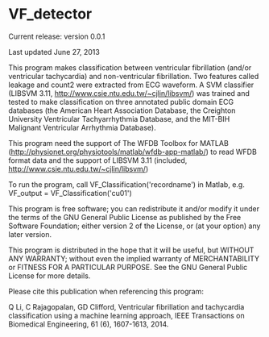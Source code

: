 # VF_detector

Current release: version 0.0.1

Last updated June 27, 2013

This program makes classification between ventricular fibrillation (and/or ventricular tachycardia) and non-ventricular fibrillation.
Two features called leakage and count2 were extracted from ECG waveform. A SVM classifier (LIBSVM 3.11, http://www.csie.ntu.edu.tw/~cjlin/libsvm/) was trained and tested to make classification on three annotated public domain ECG databases (the American Heart Association Database, the Creighton University Ventricular Tachyarrhythmia Database, and the MIT-BIH Malignant Ventricular Arrhythmia Database).

This program need the support of The WFDB Toolbox for MATLAB (http://physionet.org/physiotools/matlab/wfdb-app-matlab/) to read WFDB format data and the support of LIBSVM 3.11 (included, http://www.csie.ntu.edu.tw/~cjlin/libsvm/)

To run the program, call VF_Classification('recordname') in Matlab, e.g. VF_output = VF_Classification('cu01')

This program is free software; you can redistribute it and/or modify it under the terms of the GNU General Public License as published by the Free Software Foundation; either version 2 of the License, or (at your option) any later version.

This program is distributed in the hope that it will be useful, but WITHOUT ANY WARRANTY; without even the implied warranty of MERCHANTABILITY or FITNESS FOR A PARTICULAR PURPOSE. See the GNU General Public License for more details.

Please cite this publication when referencing this program:

Q Li, C Rajagopalan, GD Clifford, Ventricular fibrillation and tachycardia classification using a machine learning approach, IEEE Transactions on Biomedical Engineering, 61 (6), 1607-1613, 2014.

